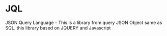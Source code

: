 # JQL
JSON Query Language - This is a library from query JSON Object same as SQL. this library based on JQUERY and Javascript
